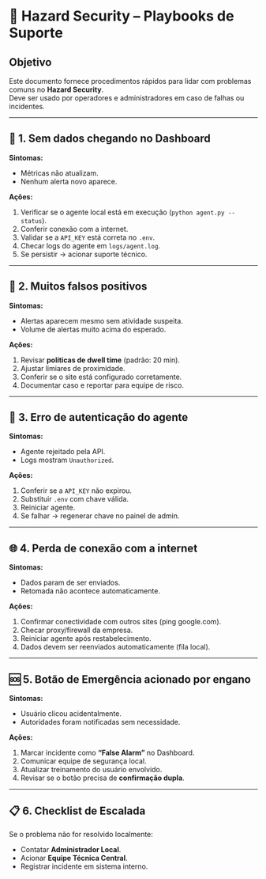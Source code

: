 # 📖 Hazard Security – Playbooks de Suporte

## Objetivo
Este documento fornece procedimentos rápidos para lidar com problemas comuns no **Hazard Security**.  
Deve ser usado por operadores e administradores em caso de falhas ou incidentes.

---

## 🔌 1. Sem dados chegando no Dashboard
**Sintomas:**
- Métricas não atualizam.
- Nenhum alerta novo aparece.

**Ações:**
1. Verificar se o agente local está em execução (`python agent.py --status`).
2. Conferir conexão com a internet.
3. Validar se a `API_KEY` está correta no `.env`.
4. Checar logs do agente em `logs/agent.log`.
5. Se persistir → acionar suporte técnico.

---

## 🚨 2. Muitos falsos positivos
**Sintomas:**
- Alertas aparecem mesmo sem atividade suspeita.
- Volume de alertas muito acima do esperado.

**Ações:**
1. Revisar **políticas de dwell time** (padrão: 20 min).
2. Ajustar limiares de proximidade.
3. Conferir se o site está configurado corretamente.
4. Documentar caso e reportar para equipe de risco.

---

## 🔑 3. Erro de autenticação do agente
**Sintomas:**
- Agente rejeitado pela API.
- Logs mostram `Unauthorized`.

**Ações:**
1. Conferir se a `API_KEY` não expirou.
2. Substituir `.env` com chave válida.
3. Reiniciar agente.
4. Se falhar → regenerar chave no painel de admin.

---

## 🌐 4. Perda de conexão com a internet
**Sintomas:**
- Dados param de ser enviados.
- Retomada não acontece automaticamente.

**Ações:**
1. Confirmar conectividade com outros sites (ping google.com).
2. Checar proxy/firewall da empresa.
3. Reiniciar agente após restabelecimento.
4. Dados devem ser reenviados automaticamente (fila local).

---

## 🆘 5. Botão de Emergência acionado por engano
**Sintomas:**
- Usuário clicou acidentalmente.
- Autoridades foram notificadas sem necessidade.

**Ações:**
1. Marcar incidente como **“False Alarm”** no Dashboard.
2. Comunicar equipe de segurança local.
3. Atualizar treinamento do usuário envolvido.
4. Revisar se o botão precisa de **confirmação dupla**.

---

## 📋 6. Checklist de Escalada
Se o problema não for resolvido localmente:
- Contatar **Administrador Local**.
- Acionar **Equipe Técnica Central**.
- Registrar incidente em sistema interno.
